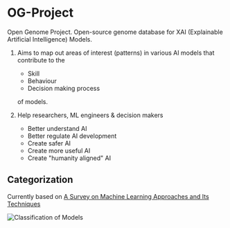 # **OG-Project**

Open Genome Project. Open-source genome database for XAI (Explainable Artificial Intelligence) Models. 

1. Aims to map out areas of interest (patterns) in various AI models that contribute to the 
    - Skill 
    - Behaviour 
    - Decision making process

    of models. 

1. Help researchers, ML engineers & decision makers
    - Better understand AI
    - Better regulate AI development
    - Create safer AI
    - Create more useful AI
    - Create "humanity aligned" AI

## **Categorization**

Currently based on [A Survey on Machine Learning Approaches and Its Techniques](https://ieeexplore.ieee.org/document/9087123)

![Classification of Models](../assets/classification_of_models.png)